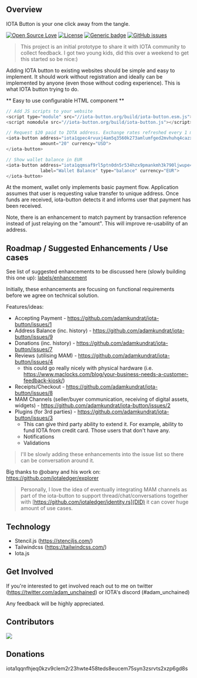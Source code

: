## Overview
IOTA Button is your one click away from the tangle.

[![Open Source Love](https://firstcontributions.github.io/open-source-badges/badges/open-source-v1/open-source.svg)](https://github.com/firstcontributions/open-source-badges)
[![License](https://img.shields.io/badge/License-Apache%202.0-blue.svg)](https://opensource.org/licenses/Apache-2.0)
[![Generic badge](https://img.shields.io/badge/STATUS-PROTOTYPE-blue.svg)](https://shields.io/)
[![GitHub issues](https://img.shields.io/github/issues/adamkundrat/iota-button.svg)](https://GitHub.com/adamkundrat/iota-button/issues/)

> This project is an initial prototype to share it with IOTA community to collect feedback.
> I got two young kids, did this over a weekend to get this started so be nice:) 

Adding IOTA button to existing websites should be simple and easy to implement. It should work without registration and ideally can be implemented by anyone (even those without coding experience). This is what IOTA button trying to do. 

** Easy to use configurable HTML component **

```javascript
// Add JS scripts to your website
<script type="module" src="//iota-button.org/build/iota-button.esm.js"></script>
<script nomodule src="//iota-button.org/build/iota-button.js"></script> 
```

```javascript
// Request $20 paid to IOTA address. Exchange rates refreshed every 1 minute.
<iota-button address="iota1qpec4rvuxj4am5q3560k273amlumfged2mvhuhq4cazxjr6lvqxguye5wjh" 
             amount="20" currency="USD">
</iota-button>
```

```javascript
// Show wallet balance in EUR
<iota-button address="iota1qqmsaf9rl5ptn0dn5r534hzx9pmankmh3k790ljwupe44aacgdzjcjkawel" 
             label="Wallet Balance" type="balance" currency="EUR">
</iota-button> 
```

At the moment, wallet only implements basic payment flow. Application assumes that user is requesting value transfer to unique address. Once funds are received, iota-button detects it and informs user that payment has been received. 

Note, there is an enhancement to match payment by transaction reference instead of just relaying on the "amount". This will improve re-usability of an address.

## Roadmap / Suggested Enhancements / Use cases

See list of suggested enhancements to be discussed here (slowly building this one up): [labels/enhancement](Enhancements)

Initially, these enhancements are focusing on functional requirements before we agree on technical solution.

Features/ideas:
* Accepting Payment - https://github.com/adamkundrat/iota-button/issues/1
* Address Balance (inc. history) - https://github.com/adamkundrat/iota-button/issues/9
* Donations (inc. history) - https://github.com/adamkundrat/iota-button/issues/7
* Reviews (utilising MAM) - https://github.com/adamkundrat/iota-button/issues/4
   * this could go really nicely with physical hardware (i.e. https://www.maclocks.com/blog/your-business-needs-a-customer-feedback-kiosk/)   
* Receipts/Checkout - https://github.com/adamkundrat/iota-button/issues/8
* MAM Channels (seller/buyer communication, receiving of digital assets, widgets) - https://github.com/adamkundrat/iota-button/issues/2
* Plugins (for 3rd parties) - https://github.com/adamkundrat/iota-button/issues/3
   * This can give third party ability to extend it. For example, ability to fund IOTA from credit card. Those users that don't have any.
   * Notifications
   * Validations

> I'll be slowly adding these enhancements into the issue list so there can be conversation around it.

Big thanks to @obany and his work on: https://github.com/iotaledger/explorer

> Personally, I love the idea of eventually integrating MAM channels as part of the iota-button to support thread/chat/conversations together with [https://github.com/iotaledger/identity.rs](DID) it can cover huge amount of use cases.

## Technology

* Stencil.js (https://stenciljs.com/)
* Tailwindcss (https://tailwindcss.com/)
* Iota.js

## Get Involved

If you're interested to get involved reach out to me on twitter (https://twitter.com/adam_unchained) or IOTA's discord (#adam_unchained)

Any feedback will be highly appreciated.

## Contributors
<a href="https://github.com/adamkundrat/iota-button/graphs/contributors">
  <img src="https://contrib.rocks/image?repo=adamkundrat/iota-button" />
</a>

## Donations

iota1qqnfhjeq0kzv9clem2r23hwte458teds8eucem75syn3zsrvts2xzp6gd8s
